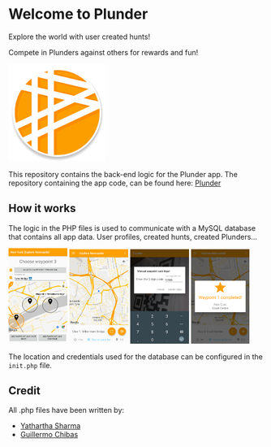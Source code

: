 # Welcome to Plunder
Explore the world with user created hunts!

Compete in Plunders against others for rewards and fun!

![Plunder_Logo](https://github.com/SzyJ/Plunder/blob/master/app/src/main/res/mipmap-xxxhdpi/ic_launcher.png?raw=true "Plunder")

This repository contains the back-end logic for the Plunder app.
The repository containing the app code, can be found here: [Plunder](https://github.com/SzyJ/Plunder)

## How it works
The logic in the PHP files is used to communicate with a MySQL database that contains all app data. User profiles, created hunts, created Plunders...

<img src="Screenshots/hunt_creation.png" width="23%"></img>
<img src="Screenshots/in_hunt.png" width="23%"></img>
<img src="Screenshots/manual_input.png" width="23%"></img>
<img src="Screenshots/wp_completed.png" width="23%"></img>

The location and credentials used for the database can be configured in the ```init.php``` file.

## Credit
All .php files have been written by:
* [Yathartha Sharma](https://github.com/yatharthasharma)
* [Guillermo Chibas](https://github.com/guillech)
